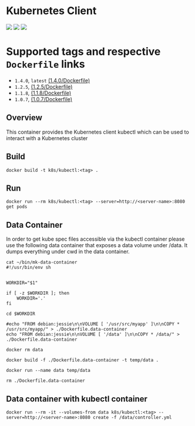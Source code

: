 # Kubernetes Client

[![](https://images.microbadger.com/badges/image/lachlanevenson/k8s-kubectl.svg)](http://microbadger.com/images/lachlanevenson/k8s-kubectl "Get your own image badge on microbadger.com")
[![](https://images.microbadger.com/badges/version/lachlanevenson/k8s-kubectl.svg)](http://microbadger.com/images/lachlanevenson/k8s-kubectl "Get your own version badge on microbadger.com")
[![](https://images.microbadger.com/badges/commit/lachlanevenson/k8s-kubectl.svg)](http://microbadger.com/images/lachlanevenson/k8s-kubectl "Get your own commit badge on microbadger.com")

# Supported tags and respective `Dockerfile` links
* `1.4.0`, `latest`    [(1.4.0/Dockerfile)](https://github.com/lachie83/k8s-kubectl/blob/v1.4.0/Dockerfile)
* `1.2.5`,     [(1.2.5/Dockerfile)](https://github.com/lachie83/k8s-kubectl/blob/v1.2.5/Dockerfile)
* `1.1.8`,     [(1.1.8/Dockerfile)](https://github.com/lachie83/k8s-kubectl/blob/v1.1.8/Dockerfile)
* `1.0.7`,     [(1.0.7/Dockerfile)](https://github.com/lachie83/k8s-kubectl/blob/v1.0.7/Dockerfile)


## Overview
This container provides the Kubernetes client kubectl which can be used to interact with a Kubernetes cluster

## Build
`docker build -t k8s/kubectl:<tag> .`

## Run
`docker run --rm k8s/kubectl:<tag> --server=http://<server-name>:8080 get pods`

## Data Container

In order to get kube spec files accessible via the kubectl container please use the following data container that exposes a data volume under /data. It dumps everything under cwd in the data container.

```
cat ~/bin/mk-data-container 
#!/usr/bin/env sh


WORKDIR="$1"

if [ -z $WORKDIR ]; then
    WORKDIR='.'
fi

cd $WORKDIR

#echo "FROM debian:jessie\n\nVOLUME [ '/usr/src/myapp' ]\n\nCOPY * /usr/src/myapp/" > ./Dockerfile.data-container
echo "FROM debian:jessie\n\nVOLUME [ '/data' ]\n\nCOPY * /data/" > ./Dockerfile.data-container

docker rm data

docker build -f ./Dockerfile.data-container -t temp/data .

docker run --name data temp/data

rm ./Dockerfile.data-container
```

## Data container with kubectl container
```
docker run --rm -it --volumes-from data k8s/kubectl:<tag> --server=http://<server-name>:8080 create -f /data/controller.yml
```
